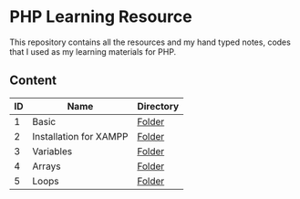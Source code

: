 # PHP Learning Resource

This repository contains all the resources and my hand typed notes, codes that I used as my learning materials for PHP.

## Content

| ID  | Name                   | Directory                                                |
| --- | ---------------------- | -------------------------------------------------------- |
| 1   | Basic                  | [Folder](./PHP%20Front%20To%20Back/Part%201/)            |
| 2   | Installation for XAMPP | [Folder](./PHP%20Front%20To%20Back/Part%202/)            |
| 3   | Variables              | [Folder](./PHP%20Front%20To%20Back/Part%203/phpsandbox)  |
| 4   | Arrays                 | [Folder](./PHP%20Front%20To%20Back/Part%204/phpsandbox/) |
| 5   | Loops                  | [Folder](./PHP%20Front%20To%20Back/Part%205/phpsandbox/) |
